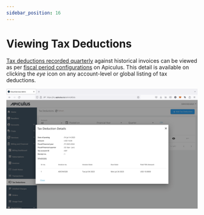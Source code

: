 ```yaml
---
sidebar_position: 16
---
```

# Viewing Tax Deductions

[Tax deductions recorded quarterly](https://docs.apiculus.com/hc/en-in/articles/12890520108189) against historical invoices can be viewed as per [fiscal period configurations](https://docs.apiculus.com/hc/en-in/articles/12614903992349) on Apiculus. This detail is available on clicking the _eye_ icon on any account-level or global listing of tax deductions.

![Viewing Tax Deductions](img/ViewingTaxDeductions.png)